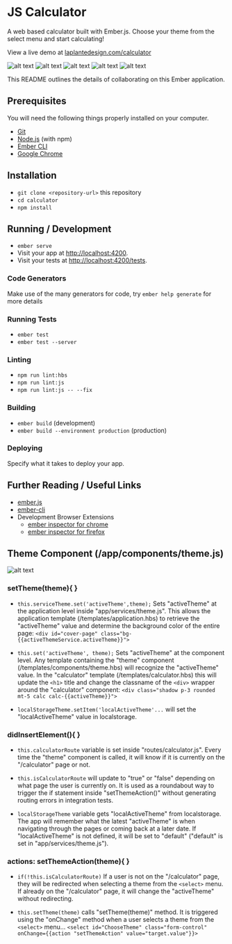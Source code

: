 # JS Calculator

A web based calculator built with Ember.js.
Choose your theme from the select menu and start calculating!

View a live demo at [laplantedesign.com/calculator](http://laplantedesign.com/calculator/)

![alt text](https://raw.githubusercontent.com/sabretrack/Ember-Calculator/master/public/images/ember-calculator-home.jpg)
![alt text](https://raw.githubusercontent.com/sabretrack/Ember-Calculator/master/public/images/ember-calculator-default.jpg)
![alt text](https://raw.githubusercontent.com/sabretrack/Ember-Calculator/master/public/images/ember-calculator-light.jpg)
![alt text](https://raw.githubusercontent.com/sabretrack/Ember-Calculator/master/public/images/ember-calculator-dark.jpg)
![alt text](https://raw.githubusercontent.com/sabretrack/Ember-Calculator/master/public/images/ember-calculator-colors.jpg)

This README outlines the details of collaborating on this Ember application.

## Prerequisites

You will need the following things properly installed on your computer.

* [Git](https://git-scm.com/)
* [Node.js](https://nodejs.org/) (with npm)
* [Ember CLI](https://ember-cli.com/)
* [Google Chrome](https://google.com/chrome/)

## Installation

* `git clone <repository-url>` this repository
* `cd calculator`
* `npm install`

## Running / Development

* `ember serve`
* Visit your app at [http://localhost:4200](http://localhost:4200).
* Visit your tests at [http://localhost:4200/tests](http://localhost:4200/tests).

### Code Generators

Make use of the many generators for code, try `ember help generate` for more details

### Running Tests

* `ember test`
* `ember test --server`

### Linting

* `npm run lint:hbs`
* `npm run lint:js`
* `npm run lint:js -- --fix`

### Building

* `ember build` (development)
* `ember build --environment production` (production)

### Deploying

Specify what it takes to deploy your app.

## Further Reading / Useful Links

* [ember.js](https://emberjs.com/)
* [ember-cli](https://ember-cli.com/)
* Development Browser Extensions
  * [ember inspector for chrome](https://chrome.google.com/webstore/detail/ember-inspector/bmdblncegkenkacieihfhpjfppoconhi)
  * [ember inspector for firefox](https://addons.mozilla.org/en-US/firefox/addon/ember-inspector/)

## Theme Component (/app/components/theme.js)
![alt text](https://raw.githubusercontent.com/sabretrack/Ember-Calculator/master/public/images/component-themejs.jpg)
### setTheme(theme){ }
* `this.serviceTheme.set('activeTheme',theme);` Sets "activeTheme" at the application level inside "app/services/theme.js". This allows the application template (/templates/application.hbs) to retrieve the "activeTheme" value and determine the background color of the entire page: `<div id="cover-page" class="bg-{{activeThemeService.activeTheme}}">`

* `this.set('activeTheme', theme);` Sets "activeTheme" at the component level.  Any template  containing the "theme" component (/templates/components/theme.hbs) will recognize the "activeTheme" value.  In the "calculator" template (/templates/calculator.hbs) this will update the `<h1>` title and change the classname of the `<div>` wrapper around the "calculator" component: `<div class="shadow p-3 rounded mt-5 calc calc-{{activeTheme}}">`

* `localStorageTheme.setItem('localActiveTheme'...`  will set the "localActiveTheme" value in localstorage.

### didInsertElement(){ }
* `this.calculatorRoute` variable is set inside "routes/calculator.js".  Every time the "theme" component is called, it will know if it is currently on the "/calculator" page or not.

* `this.isCalculatorRoute` will update to "true" or "false" depending on what page the user is currently on.  It is used as a roundabout way to trigger the if statement inside "setThemeAction()" without generating routing errors in integration tests.

* `localStorageTheme` variable gets "localActiveTheme" from localstorage.  The app will remember what the latest "activeTheme"  is when navigating through the pages or coming back at a later date.  If "localActiveTheme" is not defined, it will be set to "default" ("default" is set in "app/services/theme.js").

### actions: setThemeAction(theme){ }
* `if(!this.isCalculatorRoute)`  If a user is not on the "/calculator" page, they will be redirected when selecting a theme from the `<select>` menu.  If already on the "/calculator" page, it will change the "activeTheme" without redirecting.
  
* `this.setTheme(theme)`  calls "setTheme(theme)" method.  It is triggered using the "onChange" method when a user selects a theme from the `<select>` menu...     `<select id="ChooseTheme" class="form-control" onChange={{action "setThemeAction" value="target.value"}}>`
